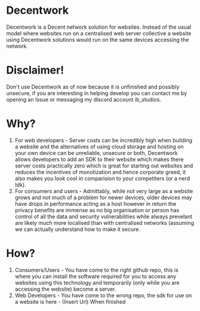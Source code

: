 # Decentwork
Decentwork is a Decent network solution for websites. Instead of the usual model where websites run on a centralised web server collective a website using Decentwork solutions would run on the same devices accessing the network.

# Disclaimer!
Don't use Decentwork as of now because it is unfinished and possibly unsecure, if you are interesting in helping develop you can contact me by opening an Issue or messaging my discord account ib_studios.

# Why?
1. For web developers - Server costs can be incredibly high when building a website and the alternatives of using cloud storage and hosting on your own device can be unreliable, unsecure or both, Decentwork allows developers to add an SDK to their website which makes there server costs practically zero which is great for starting out websites and reduces the incentives of monotization and hence corporate greed, it also makes you look cool in comparision to your competiters (or a nerd Idk).
2. For consumers and users - Admittably, while not very large as a website grows and not much of a problem for newer devices, older devices may have drops in performance acting as a host however in return the privacy benefits are immense as no big organisation or person has control of all the data and security vulnerabilities while always prevelant are likely much more localised than with centralised networks (assuming we can actually understand how to make it secure.

# How?
1. Consumers/Users - You have come to the right github repo, this is where you can install the software required for you to access any websites using this technology and temporarily (only while you are accessing the website) become a server.
2. Web Developers - You have come to the wrong repo, the sdk for use on a website is here - (Insert Url) When finished

